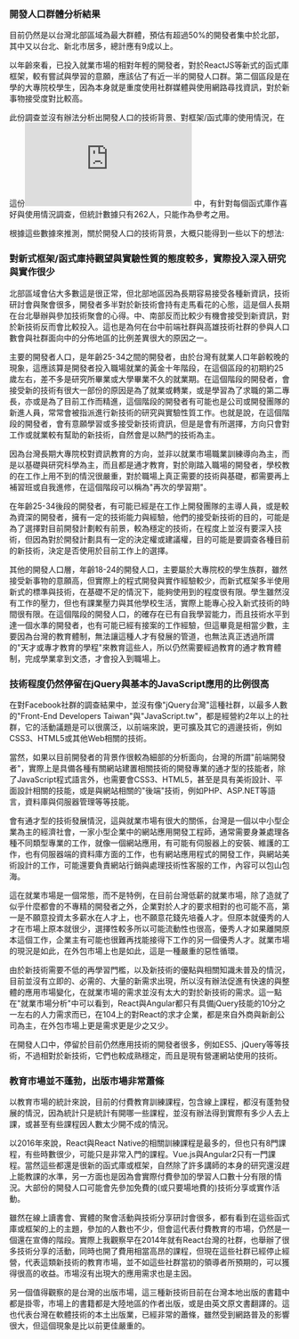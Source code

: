 ### 開發人口群體分析結果

目前仍然是以台灣北部區域為最大群體，預估有超過50%的開發者集中於北部，其中又以台北、新北市居多，總計應有9成以上。

以年齡來看，已投入就業市場的相對年輕的開發者，對於ReactJS等新式的函式庫框架，較有嘗試與學習的意願，應該佔了有近一半的開發人口群。第二個區段是在學的大專院校學生，因為本身就是重度使用社群媒體與使用網路尋找資訊，對於新事物接受度對比較高。

此份調查並沒有辦法分析出開發人口的技術背景、對框架/函式庫的使用情況，在這份![JavaScript前端框架大調查](http://mapler-learn.blogspot.tw/2016/11/javascript.html)
中，有針對每個函式庫作喜好與使用情況調查，但統計數據只有262人，只能作為參考之用。

根據這些數據來推測，關於開發人口的技術背景，大概只能得到一些以下的想法:

### 對新式框架/函式庫持觀望與實驗性質的態度較多，實際投入深入研究與實作很少

北部區域會佔大多數這是很正常，但北部地區因為長期容易接受各種新資訊，技術研討會與聚會很多，開發者多半對於新技術會持有走馬看花的心態，這是個人長期在台北舉辦與參加技術聚會的心得。中、南部反而比較少有機會接受到新資訊，對於新技術反而會比較投入。這也是為何在台中前端社群與高雄技術社群的參與人口數會與社群面向中的分佈地區的比例差異很大的原因之一。

主要的開發者人口，是年齡25-34之間的開發者，由於台灣有就業人口年齡較晚的現象，這應該算是開發者投入職場就業的黃金十年階段，在這個區段的初期約25歲左右，差不多是研究所畢業或大學畢業不久的就業期。在這個階段的開發者，會接受新的技術有很大一部份的原因是為了就業或轉業，或是學習為了求職的第二專長，亦或是為了目前工作而精進，這個階段的開發者有可能也是公司或開發團隊的新進人員，常常會被指派進行新技術的研究與實驗性質工作。也就是說，在這個階段的開發者，會有意願學習或多接受新技術資訊，但是是會有所選擇，方向只會對工作或就業較有幫助的新技術，自然會是以熱門的技術為主。

因為台灣長期大專院校對資訊教育的方向，並非以就業市場職業訓練導向為主，而是以基礎與研究科學為主，而且都是通才教育，對於剛踏入職場的開發者，學校教的在工作上用不到的情況很嚴重，對於職場上真正需要的技術與基礎，都需要再上補習班或自我進修，在這個階段可以稱為"再次的學習期"。

在年齡25-34後段的開發者，有可能已經是在工作上開發團隊的主導人員，或是較為資深的開發者，擁有一定的技術能力與經驗，他們的接受新技術的目的，可能是為了選擇對目前開發計劃較有前景，較為穩定的技術，在程度上並沒有要深入技術，但因為對於開發計劃具有一定的決定權或建議權，目的可能是要調查各種目前的新技術，決定是否使用於目前工作上的選擇。

其他的開發人口層，年齡18-24的開發人口，主要屬於大專院校的學生族群，雖然接受新事物的意願高，但實際上的程式開發與實作經驗較少，而新式框架多半使用新式的標準與技術，在基礎不足的情況下，能夠使用到的程度很有限。學生雖然沒有工作的壓力，但也有課業壓力與其他學校生活，實際上能專心投入新式技術的時間很有限。在這個階段的開發人口，的確存在已有自我學習能力，而且技術水平到達一個水準的開發者，也有可能已經有接案的工作經驗，但這畢竟是相當少數，主要因為台灣的教育體制，無法讓這種人才有發展的管道，也無法真正透過所謂的"天才或專才教育的學程"來教育這些人，所以仍然需要經過教育的通才教育體制，完成學業拿到文憑，才會投入到職場上。

### 技術程度仍然停留在jQuery與基本的JavaScript應用的比例很高

在對Facebook社群的調查結果中，並沒有像"jQuery台灣"這種社群，以最多人數的"Front-End Developers Taiwan"與"JavaScript.tw"，都是經營約2年以上的社群，它的活動議題是可以很廣泛，以前端來說，更可擴及其它的週邊技術，例如CSS3、HTML5或其他Web相關的技術。

當然，如果以目前開發者的背景作很較為細部的分析面向，台灣的所謂"前端開發者"，實際上是具備各種有關網站建置相關技術的開發專業的通才型的技能者，除了JavaScript程式語言外，也需要會CSS3、HTML5，甚至是具有美術設計、平面設計相關的技能，或是與網站相關的"後端"技術，例如PHP、ASP.NET等語言，資料庫與伺服器管理等等技能。

會有通才型的技術發展情況，這與就業市場有很大的關係，台灣是一個以中小型企業為主的經濟社會，一家小型企業中的網站應用開發工程師，通常需要身兼處理各種不同類型專業的工作，就像一個網站應用，有可能有伺服器上的安裝、維護的工作，也有伺服器端的資料庫方面的工作，也有網站應用程式的開發工作，與網站美術設計的工作，可能還要負責網站行銷與處理技術性客服的工作，內容可以包山包海。

這在就業市場是一個常態，而不是特例，在目前台灣低薪的就業市場，除了造就了似乎什麼都會的不專精的開發者之外，企業對於人才的要求相對的也可能不高，第一是不願意投資太多薪水在人才上，也不願意花錢先培養人才。但原本就優秀的人才在市場上原本就很少，選擇性較多所以可能流動性也很高，優秀人才如果離開原本這個工作，企業主有可能也很難再找能接得下工作的另一個優秀人才。就業市場的現況是如此，在外包市場上也是如此，這是一種嚴重的惡性循環。

由於新技術需要不低的再學習門檻，以及新技術的優點與相關知識未普及的情況，目前並沒有立即的、必需的、大量的新需求出現，所以沒有辦法促進有快速的與整體的應用市場變化，在就業市場的需求並沒有太大的對於新技術的需求。這一點在"就業市場分析"中可以看到，React與Angular都只有具備jQuery技能的10分之一左右的人力需求而已，在104上的對React的求才企業，都是來自外商與新創公司為主，在外包市場上更是需求更是少之又少。

在開發人口中，停留於目前仍然應用技術的開發者很多，例如ES5、jQuery等等技術，不過相對於新技術，它們也較成熟穩定，而且是現有營運網站使用的技術。

### 教育市場並不蓬勃，出版市場非常蕭條

以教育市場的統計來說，目前的付費教育訓練課程，包含線上課程，都沒有蓬勃發展的情況，因為統計只是統計有開哪一些課程，並沒有辦法得到實際有多少人去上課，或甚至有些課程因人數太少開不成的情況。

以2016年來說，React與React Native的相關訓練課程是最多的，但也只有8門課程，有些時數很少，可能只是非常入門的課程。Vue.js與Angular2只有一門課程。當然這些都還是很新的函式庫或框架，自然除了許多講師的本身的研究還沒趕上能教課的水準，另一方面也是因為會實際付費參加的學習人口數十分有限的情況。大部份的開發人口可能會先參加免費的(或只要場地費的)技術分享或實作活動。

雖然在線上讀書會、實體的聚會活動與技術分享研討會很多，都有看到在這些函式庫或框架的上的主題，參加的人數也不少，但會這代表付費教育的市場，仍然是一個還在宣傳的階段。實際上我觀察早在2014年就有React台灣的社群，也舉辦了很多技術分享的活動，同時也開了費用相當高昂的課程，但現在這些社群已經停止經營，代表這類新技術的教育市場，並不如這些社群當初的領導者所預期的，可以獲得很高的收益。市場沒有出現大的應用需求也是主因。

另一個值得觀察的是台灣的出版市場，這三種新技術目前在台灣本地出版的書籍中都是掛零，市場上的書籍都是大陸地區的作者出版，或是由英文原文書翻譯的。這也代表台灣在軟體技術的本土出版業，已經非常的蕭條，雖然受到網路普及的影響很大，但這個現象是比以前更佳嚴重的。










